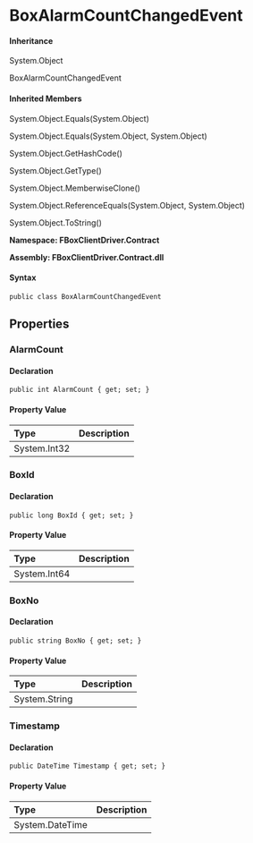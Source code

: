 # BoxAlarmCountChangedEvent

#### Inheritance

System.Object

BoxAlarmCountChangedEvent

#### Inherited Members

System.Object.Equals\(System.Object\)

System.Object.Equals\(System.Object, System.Object\)

System.Object.GetHashCode\(\)

System.Object.GetType\(\)

System.Object.MemberwiseClone\(\)

System.Object.ReferenceEquals\(System.Object, System.Object\)

System.Object.ToString\(\)

**Namespace: FBoxClientDriver.Contract**

**Assembly: FBoxClientDriver.Contract.dll**

#### Syntax <a id="FBoxClientDriver_Contract_BoxAlarmCountChangedEvent_syntax"></a>

```text
public class BoxAlarmCountChangedEvent
```

## Properties <a id="properties"></a>

### AlarmCount <a id="FBoxClientDriver_Contract_BoxAlarmCountChangedEvent_AlarmCount"></a>

#### Declaration

```text
public int AlarmCount { get; set; }
```

#### Property Value

| Type | Description |
| :--- | :--- |
| System.Int32 |  |

### BoxId <a id="FBoxClientDriver_Contract_BoxAlarmCountChangedEvent_BoxId"></a>

#### Declaration

```text
public long BoxId { get; set; }
```

#### Property Value

| Type | Description |
| :--- | :--- |
| System.Int64 |  |

### BoxNo <a id="FBoxClientDriver_Contract_BoxAlarmCountChangedEvent_BoxNo"></a>

#### Declaration

```text
public string BoxNo { get; set; }
```

#### Property Value

| Type | Description |
| :--- | :--- |
| System.String |  |

### Timestamp <a id="FBoxClientDriver_Contract_BoxAlarmCountChangedEvent_Timestamp"></a>

#### Declaration

```text
public DateTime Timestamp { get; set; }
```

#### Property Value

| Type | Description |
| :--- | :--- |
| System.DateTime |  |

